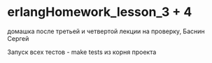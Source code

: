 # erlangHomework_lesson_3 + 4
домашка после третьей и четвертой лекции на проверку, Баснин Сергей

Запуск всех тестов - make tests из корня проекта
